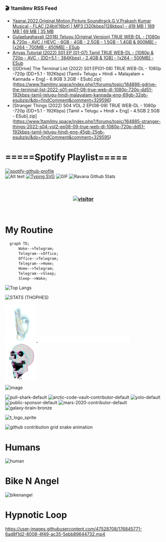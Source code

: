 ### 🎬 1tamilmv RSS Feed

<!-- BLOG-POST-LIST:START -->
- [Yaanai.2022.Original.Motion.Picture.Soundtrack.G.V.Prakash Kumar Musical - FLAC [24bit|16bit] | MP3 [320kbps|128kbps] - 419 MB | 189 MB | 69 MB | 35 MB](https://www.1tamilmv.space/index.php?/forums/topic/164887-yaanai2022originalmotionpicturesoundtrackgvprakash-kumar-musical-flac-24bit16bit-mp3-320kbps128kbps-419-mb-189-mb-69-mb-35-mb/&do=findComment&comment=329599)
- [Gulaebaghavali &lpar;2018&rpar; Telugu &lpar;Original Version&rpar; TRUE WEB-DL - [1080p &amp; 720p - AVC / HEVC - 6GB - 4GB - 2.5GB - 1.5GB - 1.4GB &amp; 900MB] - [x264 - 700MB - 450MB] - ESub](https://www.1tamilmv.space/index.php?/forums/topic/126886-gulaebaghavali-2018-telugu-original-version-true-web-dl-1080p-720p-avc-hevc-6gb-4gb-25gb-15gb-14gb-900mb-x264-700mb-450mb-esub/&do=findComment&comment=329598)
- [Anyas Tutorial &lpar;2022&rpar; S01 EP &lpar;01-07&rpar; Tamil TRUE WEB-DL - [1080p &amp; 720p - AVC - &lpar;DD+5.1 - 384Kbps&rpar; - 2.4GB &amp; 1GB] - [x264 - 500MB] - ESub](https://www.1tamilmv.space/index.php?/forums/topic/164871-anyas-tutorial-2022-s01-ep-01-07-tamil-true-web-dl-1080p-720p-avc-dd51-384kbps-24gb-1gb-x264-500mb-esub/&do=findComment&comment=329597)
- [[GDrive]  The Terminal List &lpar;2022&rpar; S01 EP&lpar;01-08&rpar; TRUE WEB-DL - 1080p -720p &lpar;DD+5.1 - 192Kbps&rpar; [Tamil+ Telugu + Hindi + Malayalam + Kannada + Eng] - 6.9GB 3.2GB - ESub].zip](https://www.1tamilmv.space/index.php?/forums/topic/164886-gdrive-the-terminal-list-2022-s01-ep01-08-true-web-dl-1080p-720p-dd51-192kbps-tamil-telugu-hindi-malayalam-kannada-eng-69gb-32gb-esubzip/&do=findComment&comment=329596)
- [Stranger Things &lpar;2022&rpar; S04 VOL.2 EP&lpar;08-09&rpar; TRUE WEB-DL - 1080p -720p  &lpar;DD+5.1 - 192Kbps&rpar; [Tamil + Telugu + Hindi + Eng] - 4.5GB 2.5GB  - ESub].zip](https://www.1tamilmv.space/index.php?/forums/topic/164885-stranger-things-2022-s04-vol2-ep08-09-true-web-dl-1080p-720p-dd51-192kbps-tamil-telugu-hindi-eng-45gb-25gb-esubzip/&do=findComment&comment=329595)
<!-- BLOG-POST-LIST:END -->

# =====Spotify Playlist=====
[![spotify-github-profile](https://spotify-github-profile.vercel.app/api/view?uid=31rfzgmuvvewegdlxvlev4ynz4vu&cover_image=true&theme=default&bar_color=53b14f&bar_color_cover=true)](https://ravana69.github.io/rss)
</br>
![Alt text](https://spotify-recently-played-readme.vercel.app/api?user=31rfzgmuvvewegdlxvlev4ynz4vu)
[![Typing SVG](https://readme-typing-svg.herokuapp.com?color=%2336BCF7&center=true&vCenter=true&multiline=true&height=81&lines=I+AM+RAVANA;CONTACT+ME+ON+TELEGRAM%3A+%40R4V4N4)](https://git.io/typing-svg)
<img align="centre" height="400px" width="490px" alt="GIF" src="https://github.com/ravana69/ravana69/blob/master/rvm.gif" />
![Ravana Github Stats](https://github-readme-stats.vercel.app/api?username=ravana69&&show_icons=true&theme=radical)

<br />
<h3 align="center"> <a href="https://t.me/r4v4n4"><img src="https://profile-counter.glitch.me/ravana69/count.svg" alt="visitor" width="600"></a> </h3>
</br>

<H1>My Routine</H1>

```mermaid
  graph TD;
      Wake-->Telegram;
      Telegram-->Office;
      Office-->Telegram;
      Telegram-->Home;
      Home-->Telegram;
      Telegram-->Sleep;
      Sleep-->Wake;
```
![Top Langs](https://github-readme-stats.vercel.app/api/top-langs/?username=ravana69&&show_icons=true&theme=radical)

![STATS (THOPHES)](https://github-profile-trophy.vercel.app/?username=ravana69&theme=gruvbox&margin-w=10&margin-h=15&column=8)
<br />
<p align="left">
    <a href="#">
        <img width="20%" src="./assets/images/hand.gif" alt="" />
    </a>
    <a href="#">
        <img width="59%" src="./assets/images/spacer.png" alt="" >
    </a>
    <a href="#">
        <img width="20%" src="./assets/images/skull.gif" alt="" />
    </a>
</p>


![image](https://user-images.githubusercontent.com/47528708/175298537-0623dc00-7b1a-4ec1-b5b1-71768763a234.png)

<img width="148" alt="pull-shark-default" src="https://user-images.githubusercontent.com/47528708/176419715-70981865-4dc6-489a-8a1a-06842db67b15.gif"> <img width="148" alt="arctic-code-vault-contributor-default" src="https://user-images.githubusercontent.com/47528708/175267501-e1fbbb8f-c2b2-4882-b865-2ac4debef26c.png"> <img width="148" alt="yolo-default" src="https://user-images.githubusercontent.com/47528708/175267654-281a1880-1129-4b7b-bf2f-de5dd2bc5afa.png"> <img width="148" alt="public-sponsor-default" src="https://user-images.githubusercontent.com/47528708/175268448-2e78cc75-fb25-4d76-bd22-7df520446b45.png"> <img width="148" alt="mars-2020-contributor-default" src="https://user-images.githubusercontent.com/47528708/175268475-de6d987a-3be9-4353-86a5-23b422559355.png"> <img width="148" alt="galaxy-brain-bronze" src="https://user-images.githubusercontent.com/47528708/176419717-e2fdca8b-0fdc-47dd-9511-a7ff52178a33.gif">

![t_logo_sprite](https://user-images.githubusercontent.com/47528708/175293007-21ff1792-1fca-4be3-bcae-12fdc3aa414f.svg)

![github contribution grid snake animation](https://raw.githubusercontent.com/ravana69/ravana69/output/github-contribution-grid-snake-dark.svg#gh-dark-mode-only)

# Humans
<img width="170" alt="human" src="https://user-images.githubusercontent.com/47528708/176413829-c142d478-1c96-4c3c-a2a4-2dd35374c335.gif">

# Bike N Angel
<img width="170" alt="bikenangel" src="https://user-images.githubusercontent.com/47528708/176616968-3a44f91e-8016-477c-9bb5-c4689a1adbee.gif">

# Hypnotic Loop

https://user-images.githubusercontent.com/47528708/176845771-6ad8f1d2-8008-4f49-ac35-5ebb89644732.mp4


